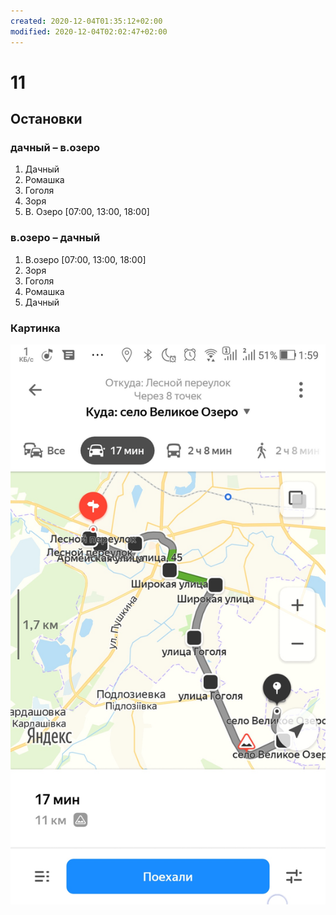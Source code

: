 ```yaml
---
created: 2020-12-04T01:35:12+02:00
modified: 2020-12-04T02:02:47+02:00
---
```


# 11

## Остановки

### дачный – в.озеро
1. Дачный
1. Ромашка
1. Гоголя
1. Зоря
1. В. Озеро [07:00, 13:00, 18:00]

### в.озеро – дачный
1. В.озеро [07:00, 13:00, 18:00]
1. Зоря
1. Гоголя
1. Ромашка
1. Дачный

### Картинка
![Image](../image_picker5288867562836286209.jpg)
